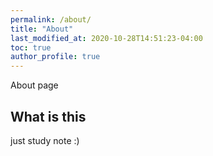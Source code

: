 ```yaml
---
permalink: /about/
title: "About"
last_modified_at: 2020-10-28T14:51:23-04:00
toc: true
author_profile: true
---
```


About page


## What is this
just study note :)